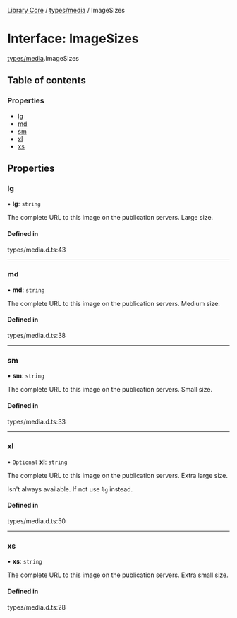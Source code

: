 [Library Core](../README.md) / [types/media](../modules/types_media.md) / ImageSizes

# Interface: ImageSizes

[types/media](../modules/types_media.md).ImageSizes

## Table of contents

### Properties

- [lg](types_media.imagesizes.md#lg)
- [md](types_media.imagesizes.md#md)
- [sm](types_media.imagesizes.md#sm)
- [xl](types_media.imagesizes.md#xl)
- [xs](types_media.imagesizes.md#xs)

## Properties

### lg

• **lg**: `string`

The complete URL to this image on the publication servers.
Large size.

#### Defined in

types/media.d.ts:43

___

### md

• **md**: `string`

The complete URL to this image on the publication servers.
Medium size.

#### Defined in

types/media.d.ts:38

___

### sm

• **sm**: `string`

The complete URL to this image on the publication servers.
Small size.

#### Defined in

types/media.d.ts:33

___

### xl

• `Optional` **xl**: `string`

The complete URL to this image on the publication servers.
Extra large size.

Isn't always available. If not use `lg` instead.

#### Defined in

types/media.d.ts:50

___

### xs

• **xs**: `string`

The complete URL to this image on the publication servers.
Extra small size.

#### Defined in

types/media.d.ts:28
